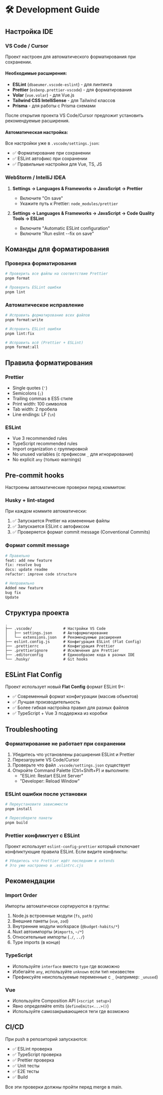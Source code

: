# 🛠️ Development Guide

## Настройка IDE

### VS Code / Cursor

Проект настроен для автоматического форматирования при сохранении.

#### Необходимые расширения:

- **ESLint** (`dbaeumer.vscode-eslint`) - для линтинга
- **Prettier** (`esbenp.prettier-vscode`) - для форматирования
- **Volar** (`vue.volar`) - для Vue.js
- **Tailwind CSS IntelliSense** - для Tailwind классов
- **Prisma** - для работы с Prisma схемами

После открытия проекта VS Code/Cursor предложит установить рекомендуемые расширения.

#### Автоматическая настройка:

Все настройки уже в `.vscode/settings.json`:

- ✅ Форматирование при сохранении
- ✅ ESLint автофикс при сохранении
- ✅ Правильные настройки для Vue, TS, JS

### WebStorm / IntelliJ IDEA

1. **Settings → Languages & Frameworks → JavaScript → Prettier**
   - Включите "On save"
   - Укажите путь к Prettier: `node_modules/prettier`

2. **Settings → Languages & Frameworks → JavaScript → Code Quality Tools → ESLint**
   - Включите "Automatic ESLint configuration"
   - Включите "Run eslint --fix on save"

## Команды для форматирования

### Проверка форматирования

```bash
# Проверить все файлы на соответствие Prettier
pnpm format

# Проверить ESLint ошибки
pnpm lint
```

### Автоматическое исправление

```bash
# Исправить форматирование всех файлов
pnpm format:write

# Исправить ESLint ошибки
pnpm lint:fix

# Исправить всё (Prettier + ESLint)
pnpm format:all
```

## Правила форматирования

### Prettier

- Single quotes (`'`)
- Semicolons (`;`)
- Trailing commas в ES5 стиле
- Print width: 100 символов
- Tab width: 2 пробела
- Line endings: LF (`\n`)

### ESLint

- Vue 3 recommended rules
- TypeScript recommended rules
- Import organization с группировкой
- No unused variables (с префиксом `_` для игнорирования)
- No explicit `any` (только warnings)

## Pre-commit hooks

Настроены автоматические проверки перед коммитом:

### Husky + lint-staged

При каждом коммите автоматически:

1. ✅ Запускается Prettier на измененные файлы
2. ✅ Запускается ESLint с автофиксом
3. ✅ Проверяется формат commit message (Conventional Commits)

### Формат commit message

```bash
# Правильно
feat: add new feature
fix: resolve bug
docs: update readme
refactor: improve code structure

# Неправильно
Added new feature
bug fix
Update
```

## Структура проекта

```
.
├── .vscode/              # Настройки VS Code
│   ├── settings.json     # Автоформатирование
│   └── extensions.json   # Рекомендуемые расширения
├── eslint.config.js      # Конфигурация ESLint (Flat Config)
├── .prettierrc           # Конфигурация Prettier
├── .prettierignore       # Исключения для Prettier
├── .editorconfig         # Единообразие кода в разных IDE
└── .husky/               # Git hooks
```

## ESLint Flat Config

Проект использует новый **Flat Config** формат ESLint 9+:

- ✅ Современный формат конфигурации (массив объектов)
- ✅ Лучшая производительность
- ✅ Более гибкая настройка правил для разных файлов
- ✅ TypeScript + Vue 3 поддержка из коробки

## Troubleshooting

### Форматирование не работает при сохранении

1. Убедитесь что установлены расширения ESLint и Prettier
2. Перезагрузите VS Code/Cursor
3. Проверьте что файл `.vscode/settings.json` существует
4. Откройте Command Palette (Ctrl+Shift+P) и выполните:
   - "ESLint: Restart ESLint Server"
   - "Developer: Reload Window"

### ESLint ошибки после установки

```bash
# Переустановите зависимости
pnpm install

# Пересоберите пакеты
pnpm build
```

### Prettier конфликтует с ESLint

Проект использует `eslint-config-prettier` который отключает конфликтующие правила ESLint.
Если видите конфликты:

```bash
# Убедитесь что Prettier идёт последним в extends
# Это уже настроено в .eslintrc.cjs
```

## Рекомендации

### Import Order

Импорты автоматически сортируются в группы:

1. Node.js встроенные модули (`fs`, `path`)
2. Внешние пакеты (`vue`, `zod`)
3. Внутренние модули workspace (`@budget-habits/*`)
4. Nuxt автоимпорты (`#imports`, `~/*`)
5. Относительные импорты (`./`, `../`)
6. Type imports (в конце)

### TypeScript

- Используйте `interface` вместо `type` где возможно
- Избегайте `any`, используйте `unknown` если тип неизвестен
- Префиксуйте неиспользуемые переменные с `_` (например: `_unused`)

### Vue

- Используйте Composition API (`<script setup>`)
- Явно определяйте emits (`defineEmits<...>()`)
- Используйте самозакрывающиеся теги где возможно

## CI/CD

При push в репозиторий запускаются:

- ✅ ESLint проверка
- ✅ TypeScript проверка
- ✅ Prettier проверка
- ✅ Unit тесты
- ✅ E2E тесты
- ✅ Build

Все эти проверки должны пройти перед merge в main.
